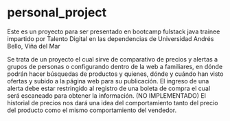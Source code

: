 # personal_project

Este es un proyecto para ser presentado en bootcamp fulstack java trainee impartido por Talento Digital en las dependencias de Universidad Andrés Bello, Viña del Mar

Se trata de un proyecto el cual sirve de comparativo de precios y alertas a grupos de personas o configurando dentro de la web a familiares, en dónde podrán hacer búsquedas de productos y quienes, dónde y cuándo han visto ofertas y subido a la página web para su publicación.
El ingreso de una alerta debe estar restringido al registro de una boleta de compra el cual será escaneado para obtener la información. (NO IMPLEMENTADO)
El historial de precios nos dará una idea del comportamiento tanto del precio del producto como el mismo comportamiento del vendedor.
